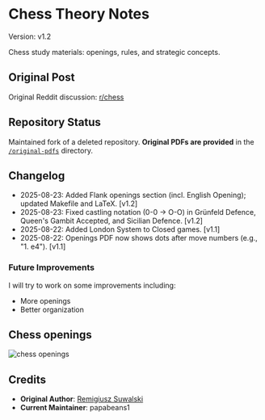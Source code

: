 # Chess Theory Notes

Version: v1.2

Chess study materials: openings, rules, and strategic concepts.

## Original Post
Original Reddit discussion: [r/chess](https://www.reddit.com/r/chess/comments/krpd16/i_made_an_opensource_cheat_sheet_for_most_common/)

## Repository Status

Maintained fork of a deleted repository. **Original PDFs are provided** in the [`/original-pdfs`](/original-pdfs/) directory.

## Changelog

- 2025-08-23: Added Flank openings section (incl. English Opening); updated Makefile and LaTeX. [v1.2]
- 2025-08-23: Fixed castling notation (0-0 → O-O) in Grünfeld Defence, Queen's Gambit Accepted, and Sicilian Defence. [v1.2]
- 2025-08-22: Added London System to Closed games. [v1.1]
- 2025-08-22: Openings PDF now shows dots after move numbers (e.g., "1. e4"). [v1.1]

### Future Improvements

I will try to work on some improvements including:
- More openings
- Better organization


## Chess openings
![chess openings](https://i.imgur.com/kJXmGNg.png)


## Credits

- **Original Author**: [Remigiusz Suwalski](https://www.reddit.com/r/chess/comments/krpd16/i_made_an_opensource_cheat_sheet_for_most_common/)
- **Current Maintainer**: papabeans1 
